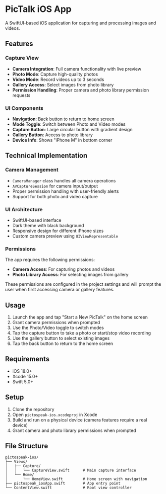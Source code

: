 # PicTalk iOS App

A SwiftUI-based iOS application for capturing and processing images and videos.

## Features

### Capture View

- **Camera Integration**: Full camera functionality with live preview
- **Photo Mode**: Capture high-quality photos
- **Video Mode**: Record videos up to 3 seconds
- **Gallery Access**: Select images from photo library
- **Permission Handling**: Proper camera and photo library permission requests

### UI Components

- **Navigation**: Back button to return to home screen
- **Mode Toggle**: Switch between Photo and Video modes
- **Capture Button**: Large circular button with gradient design
- **Gallery Button**: Access to photo library
- **Device Info**: Shows "iPhone M" in bottom corner

## Technical Implementation

### Camera Management

- `CameraManager` class handles all camera operations
- `AVCaptureSession` for camera input/output
- Proper permission handling with user-friendly alerts
- Support for both photo and video capture

### UI Architecture

- SwiftUI-based interface
- Dark theme with black background
- Responsive design for different iPhone sizes
- Custom camera preview using `UIViewRepresentable`

### Permissions

The app requires the following permissions:

- **Camera Access**: For capturing photos and videos
- **Photo Library Access**: For selecting images from gallery

These permissions are configured in the project settings and will prompt the user when first accessing camera or gallery features.

## Usage

1. Launch the app and tap "Start a New PicTalk" on the home screen
2. Grant camera permissions when prompted
3. Use the Photo/Video toggle to switch modes
4. Tap the capture button to take a photo or start/stop video recording
5. Use the gallery button to select existing images
6. Tap the back button to return to the home screen

## Requirements

- iOS 18.0+
- Xcode 15.0+
- Swift 5.0+

## Setup

1. Clone the repository
2. Open `pictospeak-ios.xcodeproj` in Xcode
3. Build and run on a physical device (camera features require a real device)
4. Grant camera and photo library permissions when prompted

## File Structure

```
pictospeak-ios/
├── Views/
│   ├── Capture/
│   │   └── CaptureView.swift      # Main capture interface
│   └── Home/
│       └── HomeView.swift         # Home screen with navigation
├── pictospeak_iosApp.swift        # App entry point
└── ContentView.swift              # Root view controller
```
